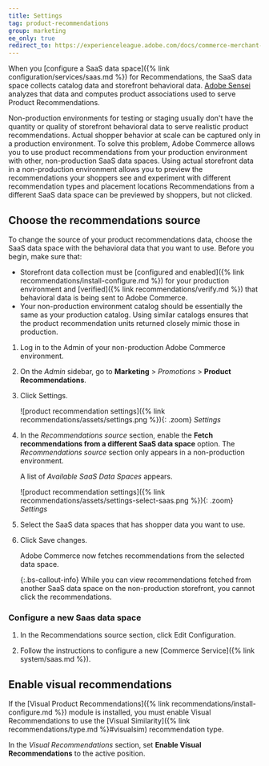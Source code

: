 ```yaml
---
title: Settings
tag: product-recommendations
group: marketing
ee_only: true
redirect_to: https://experienceleague.adobe.com/docs/commerce-merchant-services/product-recommendations/getting-started/settings.html
---
```


When you [configure a SaaS data space]({% link configuration/services/saas.md %}) for Recommendations, the SaaS data space collects catalog data and storefront behavioral data. [Adobe Sensei](https://www.adobe.com/sensei.html) analyzes that data and computes product associations used to serve Product Recommendations.

Non-production environments for testing or staging usually don't have the quantity or quality of storefront behavioral data to serve realistic product recommendations. Actual shopper behavior at scale can be captured only in a production environment. To solve this problem, Adobe Commerce allows you to use product recommendations from your production environment with other, non-production SaaS data spaces. Using actual storefront data in a non-production environment allows you to preview the recommendations your shoppers see and experiment with different recommendation types and placement locations Recommendations from a different SaaS data space can be previewed by shoppers, but not clicked.

## Choose the recommendations source

To change the source of your product recommendations data, choose the SaaS data space with the behavioral data that you want to use. Before you begin, make sure that:

- Storefront data collection must be [configured and enabled]({% link recommendations/install-configure.md %}) for your production environment and [verified]({% link recommendations/verify.md %}) that behavioral data is being sent to Adobe Commerce.
- Your non-production environment catalog should be essentially the same as your production catalog. Using similar catalogs ensures that the product recommendation units returned closely mimic those in production.

1. Log in to the Admin of your non-production Adobe Commerce environment.

1. On the _Admin_ sidebar, go to **Marketing** > _Promotions_ > **Product Recommendations**.

1. Click <span class="btn">Settings</span>.

   ![product recommendation settings]({% link recommendations/assets/settings.png %}){: .zoom}
   _Settings_

1. In the _Recommendations source_ section, enable the **Fetch recommendations from a different SaaS data space** option. The _Recommendations source_ section only appears in a non-production environment.

   A list of _Available SaaS Data Spaces_ appears.

   ![product recommendation settings]({% link recommendations/assets/settings-select-saas.png %}){: .zoom}
   _Settings_

1. Select the SaaS data spaces that has shopper data you want to use.

1. Click <span class="btn">Save changes</span>.

   Adobe Commerce now fetches recommendations from the selected data space.

   {:.bs-callout-info}
   While you can view recommendations fetched from another SaaS data space on the non-production storefront, you cannot click the recommendations.

### Configure a new Saas data space

1. In the Recommendations source section, click <span class="btn">Edit Configuration</span>.

1. Follow the instructions to configure a new [Commerce Service]({% link system/saas.md %}).

## Enable visual recommendations

If the [Visual Product Recommendations]({% link recommendations/install-configure.md %}) module is installed, you must enable Visual Recommendations to use the [Visual Similarity]({% link recommendations/type.md %}#visualsim) recommendation type.

In the _Visual Recommendations_ section, set **Enable Visual Recommendations** to the active position.
